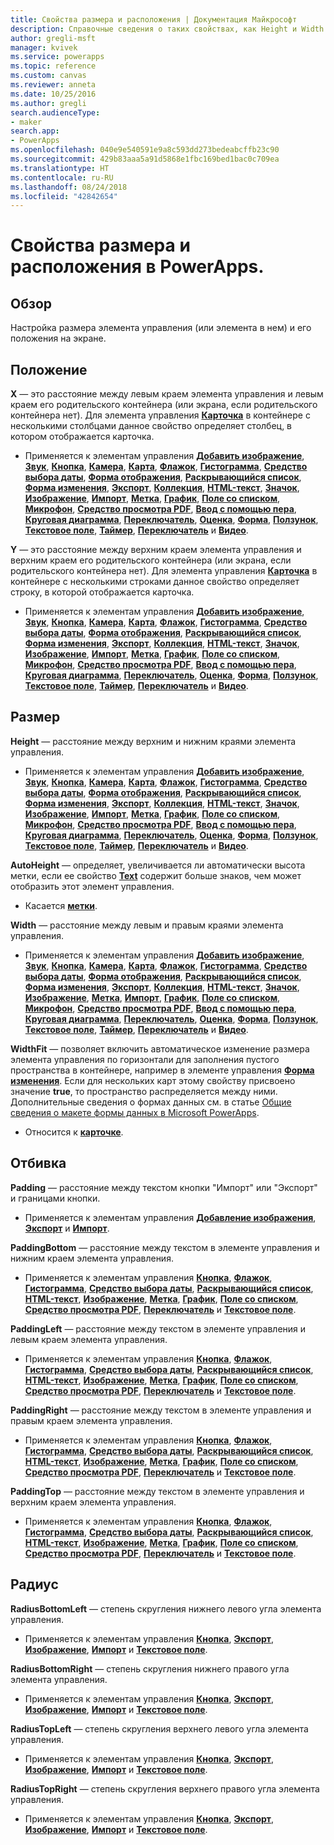 ```yaml
---
title: Свойства размера и расположения | Документация Майкрософт
description: Справочные сведения о таких свойствах, как Height и Width.
author: gregli-msft
manager: kvivek
ms.service: powerapps
ms.topic: reference
ms.custom: canvas
ms.reviewer: anneta
ms.date: 10/25/2016
ms.author: gregli
search.audienceType:
- maker
search.app:
- PowerApps
ms.openlocfilehash: 040e9e540591e9a8c593dd273bedeabcffb23c90
ms.sourcegitcommit: 429b83aaa5a91d5868e1fbc169bed1bac0c709ea
ms.translationtype: HT
ms.contentlocale: ru-RU
ms.lasthandoff: 08/24/2018
ms.locfileid: "42842654"
---
```

# <a name="size-and-location-properties-in-powerapps"></a>Свойства размера и расположения в PowerApps.
## <a name="overview"></a>Обзор
Настройка размера элемента управления (или элемента в нем) и его положения на экране.

## <a name="position"></a>Положение
**X** — это расстояние между левым краем элемента управления и левым краем его родительского контейнера (или экрана, если родительского контейнера нет). Для элемента управления **[Карточка](control-card.md)** в контейнере с несколькими столбцами данное свойство определяет столбец, в котором отображается карточка.

* Применяется к элементам управления **[Добавить изображение](control-add-picture.md)**, **[Звук](control-audio-video.md)**, **[Кнопка](control-button.md)**, **[Камера](control-camera.md)**, **[Карта](control-card.md)**, **[Флажок](control-check-box.md)**, **[Гистограмма](control-column-line-chart.md)**, **[Средство выбора даты](control-date-picker.md)**, **[Форма отображения](control-form-detail.md)**, **[Раскрывающийся список](control-drop-down.md)**, **[Форма изменения](control-form-detail.md)**, **[Экспорт](control-export-import.md)**, **[Коллекция](control-gallery.md)**, **[HTML-текст](control-html-text.md)**, **[Значок](control-shapes-icons.md)**, **[Изображение](control-image.md)**, **[Импорт](control-export-import.md)**, **[Метка](control-text-box.md)**, **[График](control-column-line-chart.md)**, **[Поле со списком](control-list-box.md)**, **[Микрофон](control-microphone.md)**, **[Средство просмотра PDF](control-pdf-viewer.md)**, **[Ввод с помощью пера](control-pen-input.md)**, **[Круговая диаграмма](control-pie-chart.md)**, **[Переключатель](control-radio.md)**, **[Оценка](control-rating.md)**, **[Форма](control-shapes-icons.md)**, **[Ползунок](control-slider.md)**, **[Текстовое поле](control-text-input.md)**, **[Таймер](control-timer.md)**, **[Переключатель](control-toggle.md)** и **[Видео](control-audio-video.md)**.

**Y** — это расстояние между верхним краем элемента управления и верхним краем его родительского контейнера (или экрана, если родительского контейнера нет). Для элемента управления **[Карточка](control-card.md)** в контейнере с несколькими строками данное свойство определяет строку, в которой отображается карточка.

* Применяется к элементам управления **[Добавить изображение](control-add-picture.md)**, **[Звук](control-audio-video.md)**, **[Кнопка](control-button.md)**, **[Камера](control-camera.md)**, **[Карта](control-card.md)**, **[Флажок](control-check-box.md)**, **[Гистограмма](control-column-line-chart.md)**, **[Средство выбора даты](control-date-picker.md)**, **[Форма отображения](control-form-detail.md)**, **[Раскрывающийся список](control-drop-down.md)**, **[Форма изменения](control-form-detail.md)**, **[Экспорт](control-export-import.md)**, **[Коллекция](control-gallery.md)**, **[HTML-текст](control-html-text.md)**, **[Значок](control-shapes-icons.md)**, **[Изображение](control-image.md)**, **[Импорт](control-export-import.md)**, **[Метка](control-text-box.md)**, **[График](control-column-line-chart.md)**, **[Поле со списком](control-list-box.md)**, **[Микрофон](control-microphone.md)**, **[Средство просмотра PDF](control-pdf-viewer.md)**, **[Ввод с помощью пера](control-pen-input.md)**, **[Круговая диаграмма](control-pie-chart.md)**, **[Переключатель](control-radio.md)**, **[Оценка](control-rating.md)**, **[Форма](control-shapes-icons.md)**, **[Ползунок](control-slider.md)**, **[Текстовое поле](control-text-input.md)**, **[Таймер](control-timer.md)**, **[Переключатель](control-toggle.md)** и **[Видео](control-audio-video.md)**.

## <a name="size"></a>Размер
**Height** — расстояние между верхним и нижним краями элемента управления.

* Применяется к элементам управления **[Добавить изображение](control-add-picture.md)**, **[Звук](control-audio-video.md)**, **[Кнопка](control-button.md)**, **[Камера](control-camera.md)**, **[Карта](control-card.md)**, **[Флажок](control-check-box.md)**, **[Гистограмма](control-column-line-chart.md)**, **[Средство выбора даты](control-date-picker.md)**, **[Форма отображения](control-form-detail.md)**, **[Раскрывающийся список](control-drop-down.md)**, **[Форма изменения](control-form-detail.md)**, **[Экспорт](control-export-import.md)**, **[Коллекция](control-gallery.md)**, **[HTML-текст](control-html-text.md)**, **[Значок](control-shapes-icons.md)**, **[Изображение](control-image.md)**, **[Импорт](control-export-import.md)**, **[Метка](control-text-box.md)**, **[График](control-column-line-chart.md)**, **[Поле со списком](control-list-box.md)**, **[Микрофон](control-microphone.md)**, **[Средство просмотра PDF](control-pdf-viewer.md)**, **[Ввод с помощью пера](control-pen-input.md)**, **[Круговая диаграмма](control-pie-chart.md)**, **[Переключатель](control-radio.md)**, **[Оценка](control-rating.md)**, **[Форма](control-shapes-icons.md)**, **[Ползунок](control-slider.md)**, **[Текстовое поле](control-text-input.md)**, **[Таймер](control-timer.md)**, **[Переключатель](control-toggle.md)** и **[Видео](control-audio-video.md)**.

**AutoHeight** — определяет, увеличивается ли автоматически высота метки, если ее свойство **[Text](properties-core.md)** содержит больше знаков, чем может отобразить этот элемент управления.  

* Касается **[метки](control-text-box.md)**.

**Width** — расстояние между левым и правым краями элемента управления.

* Применяется к элементам управления **[Добавить изображение](control-add-picture.md)**, **[Звук](control-audio-video.md)**, **[Кнопка](control-button.md)**, **[Камера](control-camera.md)**, **[Карта](control-card.md)**, **[Флажок](control-check-box.md)**, **[Гистограмма](control-column-line-chart.md)**, **[Средство выбора даты](control-date-picker.md)**, **[Форма отображения](control-form-detail.md)**, **[Раскрывающийся список](control-drop-down.md)**, **[Форма изменения](control-form-detail.md)**, **[Экспорт](control-export-import.md)**, **[Коллекция](control-gallery.md)**, **[HTML-текст](control-html-text.md)**, **[Значок](control-shapes-icons.md)**, **[Изображение](control-image.md)**, **[Метка](control-text-box.md)**, **[Импорт](control-export-import.md)**, **[График](control-column-line-chart.md)**, **[Поле со списком](control-list-box.md)**, **[Микрофон](control-microphone.md)**, **[Средство просмотра PDF](control-pdf-viewer.md)**, **[Ввод с помощью пера](control-pen-input.md)**, **[Круговая диаграмма](control-pie-chart.md)**, **[Переключатель](control-radio.md)**, **[Оценка](control-rating.md)**, **[Форма](control-shapes-icons.md)**, **[Ползунок](control-slider.md)**, **[Текстовое поле](control-text-input.md)**, **[Таймер](control-timer.md)**, **[Переключатель](control-toggle.md)** и **[Видео](control-audio-video.md)**.

**WidthFit** — позволяет включить автоматическое изменение размера элемента управления по горизонтали для заполнения пустого пространства в контейнере, например в элементе управления **[Форма изменения](control-form-detail.md)**. Если для нескольких карт этому свойству присвоено значение **true**, то пространство распределяется между ними. Дополнительные сведения о формах данных см. в статье [Общие сведения о макете формы данных в Microsoft PowerApps](../working-with-form-layout.md).

* Относится к **[карточке](control-card.md)**.

## <a name="padding"></a>Отбивка
**Padding** — расстояние между текстом кнопки "Импорт" или "Экспорт" и границами кнопки.

* Применяется к элементам управления **[Добавление изображения](control-add-picture.md)**, **[Экспорт](control-export-import.md)** и **[Импорт](control-export-import.md)**.

**PaddingBottom** — расстояние между текстом в элементе управления и нижним краем элемента управления.

* Применяется к элементам управления **[Кнопка](control-button.md)**, **[Флажок](control-check-box.md)**, **[Гистограмма](control-column-line-chart.md)**, **[Средство выбора даты](control-date-picker.md)**, **[Раскрывающийся список](control-drop-down.md)**, **[HTML-текст](control-html-text.md)**, **[Изображение](control-image.md)**, **[Метка](control-text-box.md)**, **[График](control-column-line-chart.md)**, **[Поле со списком](control-list-box.md)**, **[Средство просмотра PDF](control-pdf-viewer.md)**, **[Переключатель](control-radio.md)** и **[Текстовое поле](control-text-input.md)**.

**PaddingLeft** — расстояние между текстом в элементе управления и левым краем элемента управления.

* Применяется к элементам управления **[Кнопка](control-button.md)**, **[Флажок](control-check-box.md)**, **[Гистограмма](control-column-line-chart.md)**, **[Средство выбора даты](control-date-picker.md)**, **[Раскрывающийся список](control-drop-down.md)**, **[HTML-текст](control-html-text.md)**, **[Изображение](control-image.md)**, **[Метка](control-text-box.md)**, **[График](control-column-line-chart.md)**, **[Поле со списком](control-list-box.md)**, **[Средство просмотра PDF](control-pdf-viewer.md)**, **[Переключатель](control-radio.md)** и **[Текстовое поле](control-text-input.md)**.

**PaddingRight** — расстояние между текстом в элементе управления и правым краем элемента управления.

* Применяется к элементам управления **[Кнопка](control-button.md)**, **[Флажок](control-check-box.md)**, **[Гистограмма](control-column-line-chart.md)**, **[Средство выбора даты](control-date-picker.md)**, **[Раскрывающийся список](control-drop-down.md)**, **[HTML-текст](control-html-text.md)**, **[Изображение](control-image.md)**, **[Метка](control-text-box.md)**, **[График](control-column-line-chart.md)**, **[Поле со списком](control-list-box.md)**, **[Средство просмотра PDF](control-pdf-viewer.md)**, **[Переключатель](control-radio.md)** и **[Текстовое поле](control-text-input.md)**.

**PaddingTop** — расстояние между текстом в элементе управления и верхним краем элемента управления.

* Применяется к элементам управления **[Кнопка](control-button.md)**, **[Флажок](control-check-box.md)**, **[Гистограмма](control-column-line-chart.md)**, **[Средство выбора даты](control-date-picker.md)**, **[Раскрывающийся список](control-drop-down.md)**, **[HTML-текст](control-html-text.md)**, **[Изображение](control-image.md)**, **[Метка](control-text-box.md)**, **[График](control-column-line-chart.md)**, **[Поле со списком](control-list-box.md)**, **[Средство просмотра PDF](control-pdf-viewer.md)**, **[Переключатель](control-radio.md)** и **[Текстовое поле](control-text-input.md)**.

## <a name="radius"></a>Радиус
**RadiusBottomLeft** — степень скругления нижнего левого угла элемента управления.

* Применяется к элементам управления **[Кнопка](control-button.md)**, **[Экспорт](control-export-import.md)**, **[Изображение](control-image.md)**, **[Импорт](control-export-import.md)** и **[Текстовое поле](control-text-input.md)**.

**RadiusBottomRight** — степень скругления нижнего правого угла элемента управления.

* Применяется к элементам управления **[Кнопка](control-button.md)**, **[Экспорт](control-export-import.md)**, **[Изображение](control-image.md)**, **[Импорт](control-export-import.md)** и **[Текстовое поле](control-text-input.md)**.

**RadiusTopLeft** — степень скругления верхнего левого угла элемента управления.

* Применяется к элементам управления **[Кнопка](control-button.md)**, **[Экспорт](control-export-import.md)**, **[Изображение](control-image.md)**, **[Импорт](control-export-import.md)** и **[Текстовое поле](control-text-input.md)**.

**RadiusTopRight** — степень скругления верхнего правого угла элемента управления.

* Применяется к элементам управления **[Кнопка](control-button.md)**, **[Экспорт](control-export-import.md)**, **[Изображение](control-image.md)**, **[Импорт](control-export-import.md)** и **[Текстовое поле](control-text-input.md)**.

